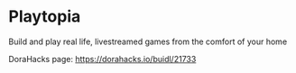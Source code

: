 # Playtopia
Build and play real life, livestreamed games from the comfort of your home

DoraHacks page: https://dorahacks.io/buidl/21733
